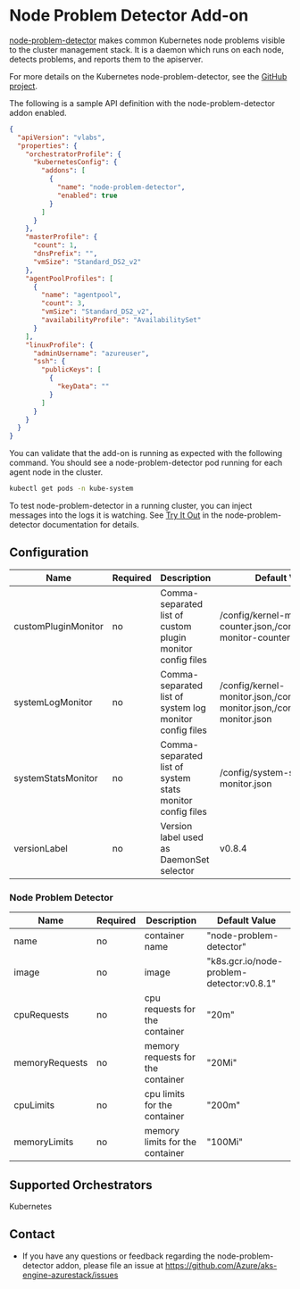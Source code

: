 # Node Problem Detector Add-on

[node-problem-detector](https://github.com/kubernetes/node-problem-detector) makes common Kubernetes node problems visible to the cluster management stack. It is a daemon which runs on each node, detects problems, and reports them to the apiserver.

For more details on the Kubernetes node-problem-detector, see the [GitHub project](https://github.com/kubernetes/node-problem-detector).

The following is a sample API definition with the node-problem-detector addon enabled.

```json
{
  "apiVersion": "vlabs",
  "properties": {
    "orchestratorProfile": {
      "kubernetesConfig": {
        "addons": [
          {
            "name": "node-problem-detector",
            "enabled": true
          }
        ]
      }
    },
    "masterProfile": {
      "count": 1,
      "dnsPrefix": "",
      "vmSize": "Standard_DS2_v2"
    },
    "agentPoolProfiles": [
      {
        "name": "agentpool",
        "count": 3,
        "vmSize": "Standard_DS2_v2",
        "availabilityProfile": "AvailabilitySet"
      }
    ],
    "linuxProfile": {
      "adminUsername": "azureuser",
      "ssh": {
        "publicKeys": [
          {
            "keyData": ""
          }
        ]
      }
    }
  }
}
```

You can validate that the add-on is running as expected with the following command. You should see a node-problem-detector pod running for each agent node in the cluster.

```bash
kubectl get pods -n kube-system
```

To test node-problem-detector in a running cluster, you can inject messages into the logs it is watching. See [Try It Out](https://github.com/kubernetes/node-problem-detector#try-it-out) in the node-problem-detector documentation for details.

## Configuration

| Name                | Required | Description                                                | Default Value                                                                        |
| ------------------- | -------- | ---------------------------------------------------------- | ------------------------------------------------------------------------------------ |
| customPluginMonitor | no       | Comma-separated list of custom plugin monitor config files | /config/kernel-monitor-counter.json,/config/systemd-monitor-counter.json             |
| systemLogMonitor    | no       | Comma-separated list of system log monitor config files    | /config/kernel-monitor.json,/config/docker-monitor.json,/config/systemd-monitor.json |
| systemStatsMonitor  | no       | Comma-separated list of system stats monitor config files  | /config/system-stats-monitor.json                                                    |
| versionLabel        | no       | Version label used as DaemonSet selector                   | v0.8.4                                                                               |

### Node Problem Detector

| Name           | Required | Description                       | Default Value                             |
| -------------- | -------- | --------------------------------- | ----------------------------------------- |
| name           | no       | container name                    | "node-problem-detector"                   |
| image          | no       | image                             | "k8s.gcr.io/node-problem-detector:v0.8.1" |
| cpuRequests    | no       | cpu requests for the container    | "20m"                                     |
| memoryRequests | no       | memory requests for the container | "20Mi"                                    |
| cpuLimits      | no       | cpu limits for the container      | "200m"                                    |
| memoryLimits   | no       | memory limits for the container   | "100Mi"                                   |

## Supported Orchestrators

Kubernetes

## Contact

- If you have any questions or feedback regarding the node-problem-detector addon, please file an issue at https://github.com/Azure/aks-engine-azurestack/issues
